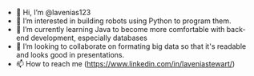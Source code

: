 - 👋 Hi, I’m @lavenias123
- 👀 I’m interested in building robots using Python to program them.
- 🌱 I’m currently learning Java to become more comfortable with back-end development, especially databases
- 💞️ I’m looking to collaborate on formating big data so that it's readable and looks good in presentations.
- 📫 How to reach me (https://www.linkedin.com/in/laveniastewart/)

<!---
lavenias123/lavenias123 is a ✨ special ✨ repository because its `README.md` (this file) appears on your GitHub profile.
You can click the Preview link to take a look at your changes.
--->
